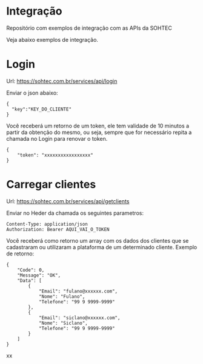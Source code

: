 # Integração
Repositório com exemplos de integração com as APIs da SOHTEC

Veja abaixo exemplos de integração.

# Login
Url: https://sohtec.com.br/services/api/login

Enviar o json abaixo:

```
{
  "key":"KEY_DO_CLIENTE"
}
```
Você receberá um retorno de um token, ele tem validade de 10 minutos a partir da obtenção do mesmo, ou seja, sempre que for necessário repita a chamada no Login para renovar o token.
```
{
    "token": "xxxxxxxxxxxxxxxxx"
}
```
# Carregar clientes
Url: https://sohtec.com.br/services/api/getclients

Enviar no Heder da chamada os seguintes parametros:
```
Content-Type: application/json
Authorization: Bearer AQUI_VAI_O_TOKEN
```
Você receberá como retorno um array com os dados dos clientes que se cadastraram ou utilizaram a plataforma de um determinado cliente.
Exemplo de retorno:
```
{
    "Code": 0,
    "Message": "OK",
    "Data": [
        {
            "Email": "fulano@xxxxxx.com",
            "Nome": "Fulano",
            "Telefone": "99 9 9999-9999"
        },
        {
            "Email": "siclano@xxxxxx.com",
            "Nome": "Siclano",
            "Telefone": "99 9 9999-9999"
        }
    ]
}
```
xx




